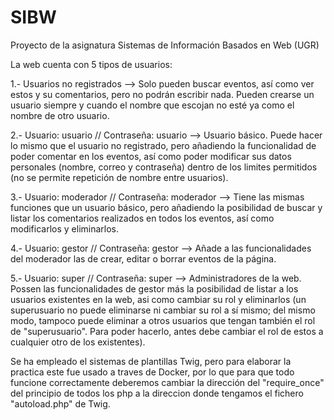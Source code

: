 # SIBW
Proyecto de la asignatura Sistemas de Información Basados en Web (UGR)

La web cuenta con 5 tipos de usuarios:

1.- Usuarios no registrados --> Solo pueden buscar eventos, así como ver estos y su comentarios, pero no podrán escribir nada. Pueden
crearse un usuario siempre y cuando el nombre que escojan no esté ya como el nombre de otro usuario.

2.- Usuario: usuario // Contraseña: usuario --> Usuario básico. Puede hacer lo mismo que el usuario no registrado, pero añadiendo la funcionalidad de poder comentar
en los eventos, así como poder modificar sus datos personales (nombre, correo y contraseña) dentro de los limites permitidos (no se permite repetición de nombre
entre usuarios).

3.- Usuario: moderador // Contraseña: moderador --> Tiene las mismas funciones que un usuario básico, pero añadiendo la posibilidad de buscar y listar los comentarios
realizados en todos los eventos, así como modificarlos y eliminarlos.

4.- Usuario: gestor // Contraseña: gestor --> Añade a las funcionalidades del moderador las de crear, editar o borrar eventos de la página.

5.- Usuario: super // Contraseña: super --> Administradores de la web. Possen las funcionalidades de gestor más la posibilidad de listar a los usuarios 
existentes en la web, asi como cambiar su rol y eliminarlos (un superusuario no puede eliminarse ni cambiar su rol a sí mismo; del mismo modo, tampoco puede
eliminar a otros usuarios que tengan también el rol de "superusuario". Para poder hacerlo, antes debe cambiar el rol de estos a cualquier otro de los existentes).

Se ha empleado el sistemas de plantillas Twig, pero para elaborar la practica este fue usado a traves de Docker, por lo que para que todo funcione correctamente 
deberemos cambiar la dirección del "require_once" del principio de todos los php a la direccion donde tengamos el fichero "autoload.php" de Twig. 
